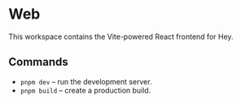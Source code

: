 # Web

This workspace contains the Vite-powered React frontend for Hey.

## Commands

- `pnpm dev` – run the development server.
- `pnpm build` – create a production build.
